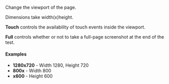 Change the viewport of the page.

Dimensions take width(x)height.

**Touch** controls the availability of touch events inside the viewport.

**Full** controls whether or not to take a full-page screenshot at the end of the test.

#### Examples

- **1280x720** - Width 1280, Height 720
- **800x** - Width 800
- **x600** - Height 600